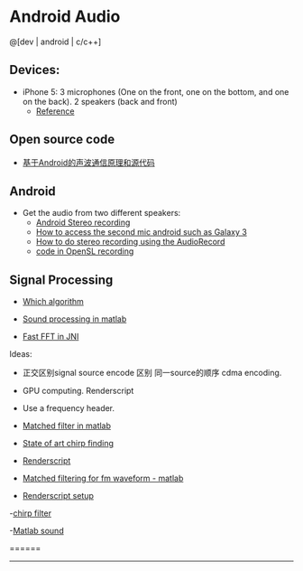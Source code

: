 Android Audio 
==============

@[dev | android | c/c++]

## Devices:

- iPhone 5: 3 microphones (One on the front, one on the bottom, and one on the back). 2 speakers (back and front)
	- [Reference](http://ipod.about.com/od/iPhone5SandiPhone5C/ss/Anatomy-Of-Iphone-5S.htm)

## Open source code
- [基于Android的声波通信原理和源代码](http://www.oschina.net/question/730666_129117)


## Android 
- Get the audio from two different speakers:
	- [Android Stereo recording](http://stackoverflow.com/questions/17982714/android-stereo-recording-exact-same-data-from-two-different-channels)
	- [How to access the second mic android such as Galaxy 3](http://stackoverflow.com/questions/15418267/how-to-access-the-second-mic-android-such-as-galaxy-3)
	- [How to do stereo recording using the AudioRecord](http://stackoverflow.com/questions/14627246/how-can-i-record-2-microphone-in-android-simultaneously)
	- [code in OpenSL recording](http://cabbage.googlecode.com/svn/trunk/JuceLibraryCode/modules/juce_audio_devices/native/juce_android_OpenSL.cpp)

## Signal Processing
- [Which algorithm](http://stackoverflow.com/questions/441438/which-algorithm-should-i-use-for-signal-sound-one-class-classification)
- [Sound processing in matlab](http://homepages.udayton.edu/~hardierc/ece203/sound.htm)

- [Fast FFT in JNI](https://code.google.com/p/scalalab/wiki/JavaFFTvsNative)

Ideas:

- 正交区别signal source encode 区别 同一source的顺序 cdma encoding.

- GPU computing. Renderscript

- Use a frequency header.


- [Matched filter in matlab](http://stackoverflow.com/questions/19468733/how-to-implement-a-matched-filter)

- [State of art chirp finding](https://github.com/skymoo/lalsuite/blob/ce490c58024389142d03e9c9530f6574bb86efd5/lalinspiral/src/FindChirpBCV.h)

- [Renderscript](http://android-developers.blogspot.com/2013/01/evolution-of-renderscript-performance.html)

- [Matched filtering for fm waveform - matlab](http://www.mathworks.com/help/phased/ug/matched-filtering.html)

- [Renderscript setup](http://www.doubleencore.com/2013/10/renderscript-for-all/)



-[chirp filter](http://www.qsl.net/dl4yhf/speclab/chirp_filter.htm#implementation)

-[Matlab sound](http://www.icn.ucl.ac.uk/courses/MATLAB-Tutorials/Sessions2008_09/Marieke_Scholvinck/html/Matlab_sounds_complicated.html)

======




- - -


